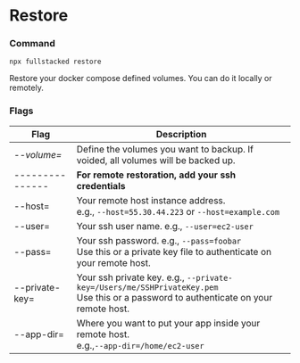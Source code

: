 # Restore

### Command
```shell
npx fullstacked restore
```
Restore your docker compose defined volumes. You can do it locally or remotely.

### Flags
| Flag                | Description                                                                                                                                |
|---------------------|--------------------------------------------------------------------------------------------------------------------------------------------|
| *--volume=*  &nbsp; | Define the volumes you want to backup. If voided, all volumes will be backed up.                                                           |
| ---------------     | **For remote restoration, add your ssh credentials**                                                                                       |
| --host=             | Your remote host instance address.<br />e.g., `--host=55.30.44.223` or `--host=example.com`                                                |
| --user=             | Your ssh user name. e.g., `--user=ec2-user`                                                                                                |
| --pass=             | Your ssh password. e.g., `--pass=foobar`<br />Use this or a private key file to authenticate on your remote host.                          |
| --private-key=      | Your ssh private key. e.g., `--private-key=/Users/me/SSHPrivateKey.pem` <br /> Use this or a password to authenticate on your remote host. |
| --app-dir=          | Where you want to put your app inside your remote host.<br />e.g.,`--app-dir=/home/ec2-user`                                               |

